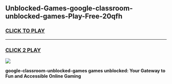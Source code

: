 
## Unblocked-Games-google-classroom-unblocked-games-Play-Free-20qfh
<h3>
<a href="https://premium76.site?title=google-classroom-unblocked-games&ref=12A">CLICK TO PLAY</a></h3>
<hr>

<h3>
<a href="https://premium76.site?title=google-classroom-unblocked-games&ref=12A">CLICK 2 PLAY</a>
  
</h3>

<a href="https://premium76.site?title=google-classroom-unblocked-games&ref=12A"><img src="https://clearcache.store/games.png"></a>


**google-classroom-unblocked-games games unblocked: Your Gateway to Fun and Accessible Online Gaming**

